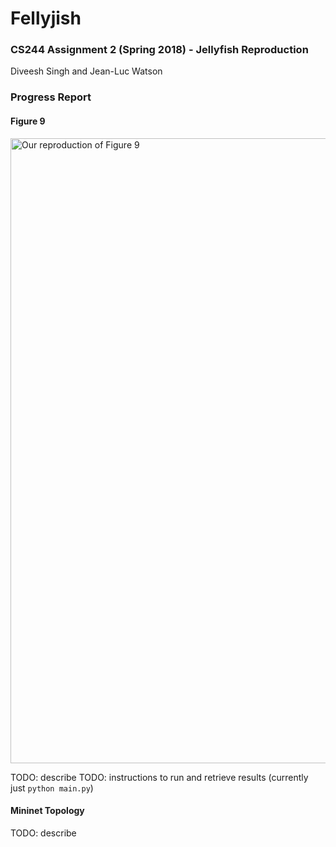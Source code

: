 # Fellyjish
### CS244 Assignment 2 (Spring 2018) - Jellyfish Reproduction

Diveesh Singh and Jean-Luc Watson

### Progress Report

#### Figure 9

<img src="https://imgur.com/oT9jFuo.png" alt="Our reproduction of Figure 9" width="1000px" align="center"></img>

TODO: describe
TODO: instructions to run and retrieve results (currently just `python main.py`)


#### Mininet Topology

TODO: describe

